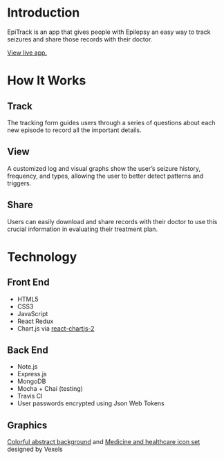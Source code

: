 # Introduction

EpiTrack is an app that gives people with Epilepsy an easy way to track seizures and share those records with their doctor. 

[View live app.](https://epitrack.netlify.com/)

# How It Works

## Track
The tracking form guides users through a series of questions about each new episode to record all the important details. 

## View
A customized log and visual graphs show the user’s seizure history, frequency, and types, allowing the user to better detect patterns and triggers.

## Share
Users can easily download and share records with their doctor to use this crucial information in evaluating their treatment plan.

# Technology

## Front End
- HTML5
- CSS3
- JavaScript
- React Redux
- Chart.js via [react-chartjs-2](https://github.com/jerairrest/react-chartjs-2)

## Back End
- Note.js
- Express.js
- MongoDB
- Mocha + Chai (testing)
- Travis CI
- User passwords encrypted using Json Web Tokens

## Graphics            
[Colorful abstract background](https://www.vexels.com/vectors/preview/143710/colorful-abstract-background)
 and 
[Medicine and healthcare icon set](https://www.vexels.com/vectors/preview/143687/medicine-and-healthcare-icon-set)   designed by Vexels
            
